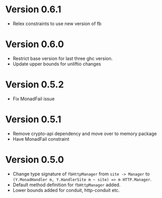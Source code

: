 # Version 0.6.1

* Relex constraints to use new version of fb

# Version 0.6.0

* Restrict base version for last three ghc version.
* Update upper bounds for unliftio changes

# Version 0.5.2

* Fix MonadFail issue

# Version 0.5.1

* Remove crypto-api dependency and move over to memory package
* Have MonadFail constraint

# Version 0.5.0

* Change type signature of `fbHttpManager` from `site -> Manager` to `(Y.MonadHandler m, Y.HandlerSite m ~ site) => m HTTP.Manager`.
* Default method definition for `fbHttpManager` added.
* Lower bounds added for conduit, http-conduit etc.

